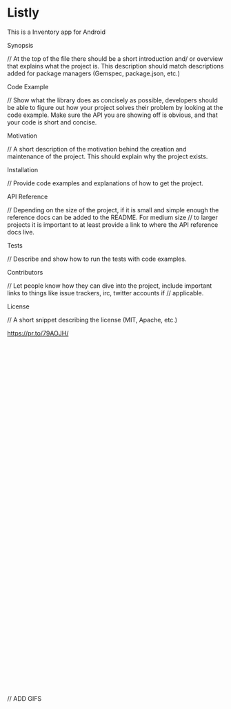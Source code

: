 # Listly
This is a Inventory app for Android




Synopsis

// At the top of the file there should be a short introduction and/ or overview that explains what the project is. This description should match descriptions added for package managers (Gemspec, package.json, etc.)

Code Example

// Show what the library does as concisely as possible, developers should be able to figure out how your project solves their problem by looking at the code example. Make sure the API you are showing off is obvious, and that your code is short and concise.

Motivation

// A short description of the motivation behind the creation and maintenance of the project. This should explain why the project exists.

Installation

// Provide code examples and explanations of how to get the project.

API Reference

// Depending on the size of the project, if it is small and simple enough the reference docs can be added to the README. For medium size // to larger projects it is important to at least provide a link to where the API reference docs live.

Tests

// Describe and show how to run the tests with code examples.

Contributors

// Let people know how they can dive into the project, include important links to things like issue trackers, irc, twitter accounts if
// applicable.

License

// A short snippet describing the license (MIT, Apache, etc.)





https://pr.to/79AOJH/



<div class="protoio-embed-prototype" data-code="79AOJH" data-show-sidebuttons="0" style="width: 100%; height: 800px;"></div>
<script async src="https://static.proto.io/api/widget-embed.js"></script>



// ADD GIFS
